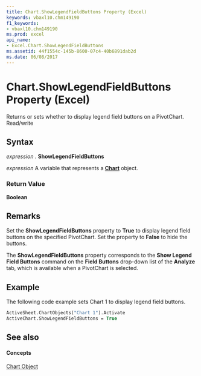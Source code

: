 ```yaml
---
title: Chart.ShowLegendFieldButtons Property (Excel)
keywords: vbaxl10.chm149190
f1_keywords:
- vbaxl10.chm149190
ms.prod: excel
api_name:
- Excel.Chart.ShowLegendFieldButtons
ms.assetid: 44f1554c-145b-8600-07c4-40b6891dab2d
ms.date: 06/08/2017
---
```



# Chart.ShowLegendFieldButtons Property (Excel)

Returns or sets whether to display legend field buttons on a PivotChart. Read/write


## Syntax

 _expression_ . **ShowLegendFieldButtons**

 _expression_ A variable that represents a **[Chart](chart-object-excel.md)** object.


### Return Value

 **Boolean**


## Remarks

Set the  **ShowLegendFieldButtons** property to **True** to display legend field buttons on the specified PivotChart. Set the property to **False** to hide the buttons.

The  **ShowLegendFieldButtons** property corresponds to the **Show Legend Field Buttons** command on the **Field Buttons** drop-down list of the **Analyze** tab, which is available when a PivotChart is selected.


## Example

The following code example sets Chart 1 to display legend field buttons.


```vb
ActiveSheet.ChartObjects("Chart 1").Activate 
ActiveChart.ShowLegendFieldButtons = True
```


## See also


#### Concepts


[Chart Object](chart-object-excel.md)

